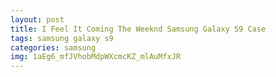 ```yaml
---
layout: post
title: I Feel It Coming The Weeknd Samsung Galaxy S9 Case
tags: samsung galaxy s9
categories: samsung
img: 1aEg6_mfJVhobMdpWXcmcKZ_mlAuMfxJR
---
```

